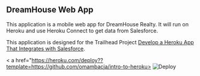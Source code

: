 DreamHouse Web App
------------------

This application is a mobile web app for DreamHouse Realty. It will run on Heroku and use Heroku Connect to get data from Salesforce.

This application is designed for the Trailhead Project [Develop a Heroku App That Integrates with Salesforce](https://trailhead.salesforce.com/content/learn/projects/develop-heroku-applications).

< a href="https://heroku.com/deploy??template=https://github.com/omambacja/intro-to-heroku>
  <img src="https://www.herokucdn.com/deploy/button.svg" alt="Deploy">
<a>
